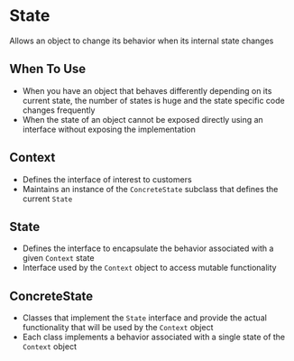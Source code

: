 ﻿# State
Allows an object to change its behavior when its internal state changes

## When To Use
- When you have an object that behaves differently depending on its current state, the number of states is huge and the state specific code changes frequently
- When the state of an object cannot be exposed directly using an interface without exposing the implementation

## Context
- Defines the interface of interest to customers
- Maintains an instance of the `ConcreteState` subclass that defines the current `State`

## State
- Defines the interface to encapsulate the behavior associated with a given `Context` state
- Interface used by the `Context` object to access mutable functionality

## ConcreteState
- Classes that implement the `State` interface and provide the actual functionality that will be used by the `Context` object
- Each class implements a behavior associated with a single state of the `Context` object
